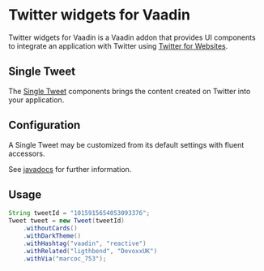 # Twitter widgets for Vaadin

Twitter widgets for Vaadin is a Vaadin addon that provides UI components 
to integrate an application with Twitter using [Twitter for Websites](https://dev.twitter.com/web/overview).

## Single Tweet

The [Single Tweet](https://dev.twitter.com/web/embedded-tweets) components brings the content created 
on Twitter into your application.

## Configuration

A Single Tweet may be customized from its default settings with fluent accessors.

See [javadocs](https://vaadindemo-mbf.rhcloud.com/docs/twitter-widgets/api/org/vaadin/addon/twitter/Tweet.html) 
for further information.
 
## Usage

```java
String tweetId = "1015915654053093376"; 
Tweet tweet = new Tweet(tweetId)
    .withoutCards()
    .withDarkTheme()
    .withHashtag("vaadin", "reactive")
    .withRelated("ligthbend", "DevoxxUK")
    .withVia("marcoc_753");
```

